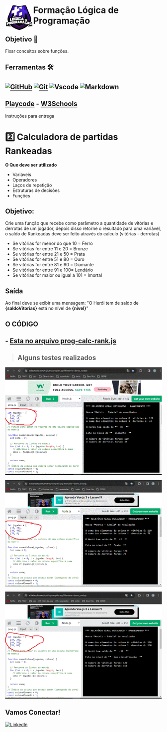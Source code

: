 <h1>
    <a href="https://github.com/sezarprog/imagens/blob/c3a1a07ee5501c00d0ef9aa94072eaebad1799aa/logo%20logprog.webp">
     <img  align="left" width="90px" src="https://github.com/sezarprog/imagens/blob/c3a1a07ee5501c00d0ef9aa94072eaebad1799aa/logo%20logprog.webp"></a>
    <span>Formação Lógica de Programação</span>
</h1>

## Objetivo 🎯
 Fixar conceitos sobre funções.

## Ferramentas 🛠️
[![GitHub](https://img.shields.io/badge/GitHub-000?style=for-the-badge&logo=github&logoColor=30A3DC)](https://docs.github.com/)
[![Git](https://img.shields.io/badge/Git-000?style=for-the-badge&logo=git&logoColor=E94D5F)](https://git-scm.com/doc) 
![Vscode](https://img.shields.io/badge/Vscode-007ACC?style=for-the-badge&logo=visual-studio-code&logoColor=white)
![Markdown](https://img.shields.io/badge/Markdown-000?style=for-the-badge&logo=markdown)
---
[Playcode](https://playcode.io/) - 
[W3Schools](https://www.w3schools.com/tryit/trycompiler.asp?filename=demo_nodejs)
---
Instruções para entrega
 # 2️⃣ Calculadora de partidas Rankeadas
**O Que deve ser utilizado**

- Variáveis
- Operadores
- Laços de repetição
- Estruturas de decisões
- Funções

## Objetivo:

Crie uma função que recebe como parâmetro a quantidade de vitórias e derrotas de um jogador,
depois disso retorne o resultado para uma variável, o saldo de Rankeadas deve ser feito através do calculo (vitórias - derrotas)

- Se vitórias for menor do que 10 = Ferro
- Se vitórias for entre 11 e 20 = Bronze
- Se vitórias for entre 21 e 50 = Prata
- Se vitórias for entre 51 e 80 = Ouro
- Se vitórias for entre 81 e 90 = Diamante
- Se vitórias for entre 91 e 100= Lendário
- Se vitórias for maior ou igual a 101 = Imortal

## Saída

Ao final deve se exibir uma mensagem:
"O Herói tem de saldo de **{saldoVitorias}** está no nível de **{nivel}**"

## O CÓDIGO
 ## - [Esta no arquivo prog-calc-rank.js](https://github.com/sezarprog/desafio-partidas-rankeadas/blob/6af94cec80e9e854afe93c2fdeb5957de514df07/prog-calc-rank.js)

> ## Alguns testes realizados
![image](https://github.com/sezarprog/desafio-partidas-rankeadas/blob/13d100cb9cc17e15ee0829f8bf8c14558e4f1001/telas/1-Captura%20de%20tela%202024-04-01%20231636.gif)

![image](https://github.com/sezarprog/desafio-partidas-rankeadas/blob/aec16ebe624429002eb152c96ae24c6361ef72b8/telas/2-Captura%20de%20tela%202024-04-01%20231807.gif)

![image](https://github.com/sezarprog/desafio-partidas-rankeadas/blob/aec16ebe624429002eb152c96ae24c6361ef72b8/telas/3-Captura%20de%20tela%202024-04-01%20231903.gif)

## Vamos Conectar!
[![LinkedIn](https://img.shields.io/badge/LinkedIn-0077B5?style=for-the-badge&logo=linkedin&logoColor=white)](https://www.linkedin.com/in/julioduart/)
